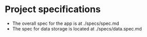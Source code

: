 # Project specifications

- The overall spec for the app is at ./specs/spec.md
- The spec for data storage is located at ./specs/data.spec.md